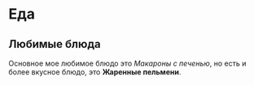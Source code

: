 # Еда 
## Любимые блюда
Основное мое любимое блюдо это *Макароны с печенью*, но есть и более вкусное блюдо, это **Жаренные пельмени**.